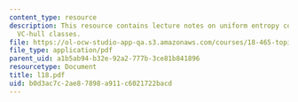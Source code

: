 ```yaml
---
content_type: resource
description: This resource contains lecture notes on uniform entropy condition of
  VC-hull classes.
file: https://ol-ocw-studio-app-qa.s3.amazonaws.com/courses/18-465-topics-in-statistics-statistical-learning-theory-spring-2007/b0d3ac7c2ae87898a911c6021722bacd_l18.pdf
file_type: application/pdf
parent_uid: a1b5ab94-b32e-92a2-777b-3ce81b841896
resourcetype: Document
title: l18.pdf
uid: b0d3ac7c-2ae8-7898-a911-c6021722bacd
---
```

